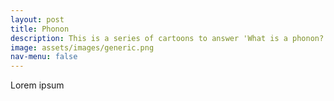 ```yaml
---
layout: post
title: Phonon
description: This is a series of cartoons to answer 'What is a phonon?' Wrong answers only!
image: assets/images/generic.png
nav-menu: false
---
```


Lorem ipsum